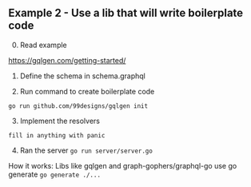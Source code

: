 
## Example 2 - Use a lib that will write boilerplate code

0. Read example

https://gqlgen.com/getting-started/

1. Define the schema in schema.graphql

2. Run command to create boilerplate code

`go run github.com/99designs/gqlgen init`

3. Implement the resolvers

```
fill in anything with panic
```

4. Ran the server
`go run server/server.go`


How it works:
Libs like gqlgen and graph-gophers/graphql-go use go generate
`go generate ./...`